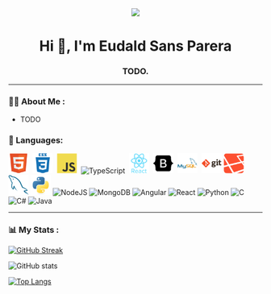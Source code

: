 <div id="header" align="center">
    <img src="https://media.giphy.com/media/26tn33aiTi1jkl6H6/giphy.gif" width="200" />
    <h1 align="center">Hi 👋, I'm Eudald Sans Parera</h1>
    <h3 align="center">TODO. </h3>
</div>

---

### 👨‍💻 About Me :

- TODO



<div align="left">
    <h3>🔨 Languages:</h3>
    <div>
        <img src="https://github.com/devicons/devicon/blob/master/icons/html5/html5-original.svg" title="HTML5" alt="HTML" width="40" height="40"/>&nbsp;
        <img src="https://github.com/devicons/devicon/blob/master/icons/css3/css3-plain-wordmark.svg"  title="CSS3" alt="CSS" width="40" height="40"/>&nbsp;
        <img src="https://github.com/devicons/devicon/blob/master/icons/javascript/javascript-original.svg" title="JavaScript" alt="JavaScript" width="40"      height="40"/>&nbsp;
        <img src="https://cdn.jsdelivr.net/gh/devicons/devicon/icons/typescript/typescript-plain.svg" alt="TypeScript" width="40" height="40"/>&nbsp;
        <img src="https://github.com/devicons/devicon/blob/master/icons/react/react-original-wordmark.svg" title="React" alt="React" width="40" height="40"/>&nbsp;
        <img src="https://github.com/devicons/devicon/blob/master/icons/bootstrap/bootstrap-plain.svg" title="Bootstrap" alt="Bootstrap" width="40" height="40"/>&nbsp;
        <img src="https://github.com/devicons/devicon/blob/master/icons/mysql/mysql-original-wordmark.svg" title="MySQL"  alt="MySQL" width="40" height="40"/>&nbsp;
        <img src="https://github.com/devicons/devicon/blob/master/icons/git/git-original-wordmark.svg" title="Git" **alt="Git" width="40" height="40"/>
        <img src="https://github.com/devicons/devicon/blob/master/icons/laravel/laravel-plain.svg" title="Git" **alt="Git" width="40" height="40"/>
        <img src="https://github.com/devicons/devicon/blob/master/icons/mysql/mysql-plain.svg" title="Git" **alt="Git" width="40" height="40"/>
        <img src="https://github.com/devicons/devicon/blob/master/icons/python/python-original.svg" title="Git" **alt="Git" width="40" height="40"/>
        <img src="https://cdn.jsdelivr.net/gh/devicons/devicon/icons/nodejs/nodejs-original.svg" title="NodeJS" alt="NodeJS" width="40"/>
        <img src="https://cdn.jsdelivr.net/gh/devicons/devicon/icons/mongodb/mongodb-original.svg" title="MongoDB" alt="MongoDB" width="40"  />
        <img src="https://cdn.jsdelivr.net/gh/devicons/devicon/icons/angularjs/angularjs-plain.svg" title="Angular" alt="Angular" width="40"   />
        <img src="https://cdn.jsdelivr.net/gh/devicons/devicon/icons/react/react-original.svg" title="React" alt="React" width="40"   />
        <img src="https://cdn.jsdelivr.net/gh/devicons/devicon/icons/python/python-plain.svg" title="Python" alt="Python" width="40"  />
        <img src="https://cdn.jsdelivr.net/gh/devicons/devicon/icons/c/c-original.svg" title="C" alt="C" width="40"  />
        <img src="https://cdn.jsdelivr.net/gh/devicons/devicon/icons/csharp/csharp-original.svg" title="C" alt="C#" width="40" />
        <img src="https://cdn.jsdelivr.net/gh/devicons/devicon/icons/java/java-original.svg" title="Java" alt="Java" width="40"   />
    </div>
   
</div>

---

### 📊 My Stats :

[![GitHub Streak](http://github-readme-streak-stats.herokuapp.com?user=EudaldSans&theme=highcontrast)](https://git.io/streak-stats)

![GitHub stats](https://github-readme-stats.vercel.app/api?username=EudaldSans&show_icons=true&theme=radical)

[![Top Langs](https://github-readme-stats.vercel.app/api/top-langs/?username=EudaldSans&theme=tokyonight)](https://github.com/EudaldSans/github-readme-stats)
